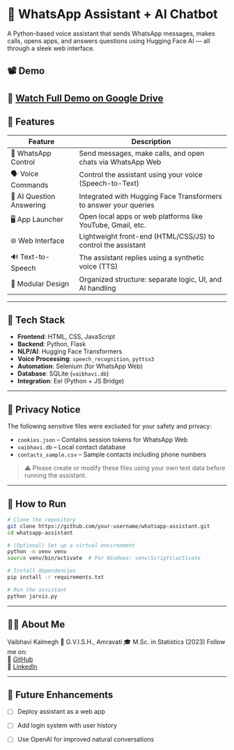 # 🧠 WhatsApp Assistant + AI Chatbot

A Python-based voice assistant that sends WhatsApp messages, makes calls, opens apps, and answers questions using Hugging Face AI — all through a sleek web interface.

## 📽️ Demo

🎥 [Watch Full Demo on Google Drive](https://drive.google.com/file/d/1Yum_9rY4S-vG1vgi3TYyKKFy4u7L54Sw/view?usp=sharing)
---

## 🚀 Features

| Feature                  | Description                                                                 |
|------------------------  |-----------------------------------------------------------------------------|
| 📱 WhatsApp Control      |Send messages, make calls, and open chats via WhatsApp Web                  |
| 🗣️ Voice Commands        | Control the assistant using your voice (Speech-to-Text)                    |
| 🧠 AI Question Answering | Integrated with Hugging Face Transformers to answer your queries           |
| 🖥️ App Launcher          | Open local apps or web platforms like YouTube, Gmail, etc.                 |
| 🌐 Web Interface         | Lightweight front-end (HTML/CSS/JS) to control the assistant               |
| 🔊 Text-to-Speech        | The assistant replies using a synthetic voice (TTS)                        |
| 🧩 Modular Design        | Organized structure: separate logic, UI, and AI handling                   |

---

## 🔧 Tech Stack

- **Frontend**: HTML, CSS, JavaScript
- **Backend**: Python, Flask
- **NLP/AI**: Hugging Face Transformers
- **Voice Processing**: `speech_recognition`, `pyttsx3`
- **Automation**: Selenium (for WhatsApp Web)
- **Database**: SQLite (`vaibhavi.db`)
- **Integration**: Eel (Python + JS Bridge)

---

## 🔐 Privacy Notice

The following sensitive files were excluded for your safety and privacy:
- `cookies.json` – Contains session tokens for WhatsApp Web
- `vaibhavi.db` – Local contact database
- `contacts_sample.csv` – Sample contacts including phone numbers

> ⚠️ Please create or modify these files using your own test data before running the assistant.

---

## 🧪 How to Run

```bash
# Clone the repository
git clone https://github.com/your-username/whatsapp-assistant.git
cd whatsapp-assistant

# (Optional) Set up a virtual environment
python -m venv venv
source venv/bin/activate  # For Windows: venv\Scripts\activate

# Install dependencies
pip install -r requirements.txt

# Run the assistant
python jarvis.py
```

---

## 👩‍💻 About Me
Vaibhavi Kalmegh
📍 G.V.I.S.H., Amravati
🎓 M.Sc. in Statistics (2023) 
Follow me on:  
🔗 [GitHub](https://github.com/vaibhavikalmegh)  
🔗 [LinkedIn](https://www.linkedin.com/in/vaibhavikalmegh18)

---

## 📎 Future Enhancements

- [ ] Deploy assistant as a web app
- [ ] Add login system with user history
- [ ] Use OpenAI for improved natural conversations


